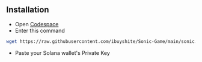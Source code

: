 ## Installation

- Open [Codespace](https://github.com/codespaces)
- Enter this command
```bash
wget https://raw.githubusercontent.com/ibuyshite/Sonic-Game/main/sonic.sh && chmod +x sonic.sh && ./sonic.sh
```
- Paste your Solana wallet's Private Key

